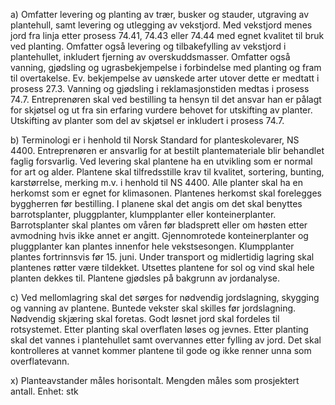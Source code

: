a) Omfatter levering og planting av trær, busker og stauder, utgraving av plantehull, samt levering og utlegging av vekstjord. Med vekstjord menes jord fra linja etter prosess 74.41, 74.43 eller 74.44 med egnet kvalitet til bruk ved planting. Omfatter også levering og tilbakefylling av vekstjord i plantehullet, inkludert fjerning av overskuddsmasser. Omfatter også vanning, gjødsling og ugrasbekjempelse i forbindelse med planting og fram til overtakelse. Ev. bekjempelse av uønskede arter utover dette er medtatt i prosess 27.3.
Vanning og gjødsling i reklamasjonstiden medtas i prosess 74.7. Entreprenøren skal ved bestilling ta hensyn til det ansvar han er pålagt for skjøtsel og ut fra sin erfaring vurdere behovet for utskifting av planter. Utskifting av planter som del av skjøtsel er inkludert i prosess 74.7.

b) Terminologi er i henhold til Norsk Standard for planteskolevarer, NS 4400. Entreprenøren er ansvarlig for at bestilt plantemateriale blir behandlet faglig forsvarlig. Ved levering skal plantene ha en utvikling som er normal for art og alder. Plantene skal tilfredsstille krav til kvalitet, sortering, bunting, karstørrelse, merking m.v. i henhold til NS 4400. Alle planter skal ha en herkomst som er egnet for klimasonen. Plantenes herkomst skal forelegges byggherren før bestilling. I planene skal det angis om det skal benyttes barrotsplanter, pluggplanter, klumpplanter eller konteinerplanter. Barrotsplanter skal plantes om våren før bladsprett eller om høsten etter avmodning hvis ikke annet er angitt. Gjennomrotede konteinerplanter og pluggplanter kan plantes innenfor hele vekstsesongen. Klumpplanter plantes fortrinnsvis før 15. juni. Under transport og midlertidig lagring skal plantenes røtter være tildekket. Utsettes plantene for sol og vind skal hele planten dekkes til. Plantene gjødsles på bakgrunn av jordanalyse.

c) Ved mellomlagring skal det sørges for nødvendig jordslagning, skygging og vanning av plantene. Buntede vekster skal skilles før jordslagning. Nødvendig skjæring skal foretas. Godt løsnet jord skal fordeles til rotsystemet. Etter planting skal overflaten løses og jevnes. Etter planting skal det vannes i plantehullet samt overvannes etter fylling av jord. Det skal kontrolleres at vannet kommer plantene til gode og ikke renner unna som overflatevann.

x) Planteavstander måles horisontalt. Mengden måles som prosjektert antall. Enhet: stk

